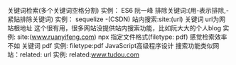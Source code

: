 关键词检索(多个关键词空格分割)
实例：  ES6 阮一峰
排除关键词:(用-表示排除,-紧贴排除关键词)
实例：  sequelize -(CSDN)
站内搜索:site:(url) 关键词 url为网站根地址 这个很有用，很多网站没提供站内搜索功能，比如阮大大的个人blog
实例: site:(www.ruanyifeng.com) npx
指定文件格式(filetype: pdf)  感觉检索效率不如 关键词 pdf
实例: filetype:pdf JavaScript高级程序设计
搜索功能类似网站：related: url
实例: related:www.tudou.com
